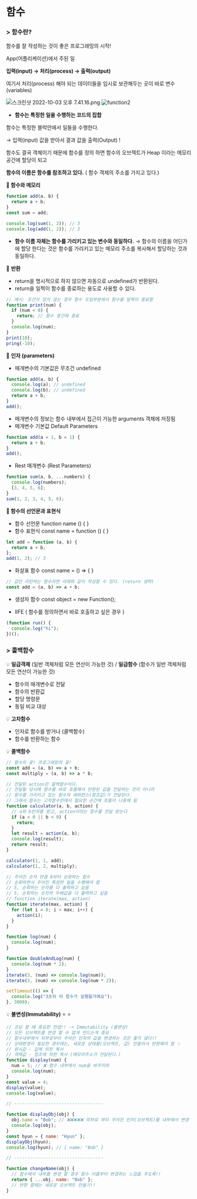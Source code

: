 # 함수

### > 함수란?

함수를 잘 작성하는 것이 좋은 프로그래밍의 시작!

App(어플리케이션)에서 주된 일

**입력(input) → 처리(process) → 출력(output)**

여기서 처리(process) 해야 되는 데이터들을 임시로 보관해두는 곳이 바로 변수(variables)

![스크린샷 2022-10-03 오후 7.41.16.png](image/function.png)
![function2](image/function2.png)

- **함수는 특정한 일을 수행하는 코드의 집합**

함수는 특정한 블럭안에서 일들을 수행한다.

→ 입력(input) 값을 받아서 결과 값을 출력(Output) !

함수도 결국 객체이기 때문에 함수를 정의 하면 함수의 오브젝트가 Heap 이라는 메모리 공간에 할당이 되고

**함수의 이름은 함수를 참조하고 있다.** ( 함수 객체의 주소를 가지고 있다.)

**👦 함수와 메모리**

```jsx
function add(a, b) {
  return a + b;
}
const sum = add;

console.log(sum(1, 2)); // 3
console.log(add(1, 2)); // 3
```

- **함수 이름 자체는 함수를 가리키고 있는 변수와 동일하다.**
  → 함수의 이름을 어딘가에 할당 한다는 것은 함수를 가리키고 있는 메모리 주소를 복사해서 할당하는 것과 동일하다.

👦 **반환**

- return을 명시적으로 하지 않으면 자동으로 undefined가 반환된다.
- return을 일찍이 함수를 종료하는 용도로 사용할 수 있다.

```jsx
// 예시: 조건이 맞지 않는 경우 함수 도입부분에서 함수를 일찍이 종료함
function print(num) {
  if (num < 0) {
    return; // 함수 중간에 종료
  }
  console.log(num);
}
print(10);
pring(-10);
```

👦 **인자 (parameters)**

- 매개변수의 기본값은 무조건 undefined

```jsx
function add(a, b) {
  console.log(a); // undefined
  console.log(b); // undefined
  return a + b;
}
add();
```

- 매개변수의 정보는 함수 내부에서 접근이 가능한 arguments 객체에 저장됨
- 매개변수 기본값 Default Parameters

```jsx
function add(a = 1, b = 1) {
  return a + b;
}
add();
```

- Rest 매개변수 (Rest Parameters)

```jsx
function sum(a, b, ...numbers) {
  console.log(numbers);
  [3, 4, 5, 6];
}
sum(1, 2, 3, 4, 5, 6);
```

**👦 함수의 선언문과 표현식**

- 함수 선언문 function name () { }
- 함수 표현식 const name = function () { }

```jsx
let add = function (a, b) {
  return a + b;
};
add(1, 2); // 3
```

- 화살표 함수 const name = () ⇒ { }

```jsx
// 값만 리턴하는 함수라면 아래와 같이 작성할 수 있다. (return 생략)
const add = (a, b) => a + b;
```

- 생성자 함수 const object = new Function();

- IIFE ( 함수를 정의하면서 바로 호출하고 싶은 경우 )

```jsx
(function run() {
  console.log("hi");
})();
```

### > 콜백함수

💡 **일급객체** (일반 객체처럼 모든 연산이 가능한 것) / **일급함수** (함수가 일반 객체처럼 모든 연산이 가능한 것)

- 함수의 매개변수로 전달
- 함수의 반환값
- 할당 명령문
- 동일 비교 대상

💡 **고차함수**

- 인자로 함수를 받거나 (콜백함수)
- 함수를 반환하는 함수

💡 **콜백함수**

```jsx
// 함수의 꽃! 프로그래밍의 꽃!
const add = (a, b) => a + b;
const multiply = (a, b) => a * b;

// 전달된 action은 콜백함수이다.
// 전달될 당시에 함수를 바로 호출해서 반환된 값을 전달하는 것이 아니라
// 함수를 가리키고 있는 함수의 레퍼런스(참조값)가 전달된다.
// 그래서 함수는 고차함수안에서 필요한 순간에 호출이 나중에 됨
function calculator(a, b, action) {
  // a와 b인자를 받고, action이라는 함수를 전달 받는다
  if (a < 0 || b < 0) {
    return;
  }
  let result = action(a, b);
  console.log(result);
  return result;
}

calculator(1, 1, add);
calculator(1, 2, multiply);
```

```jsx
// 주어진 숫자 만큼 0부터 순회하는 함수
// 순회하면서 주어진 특정한 일을 수행해야 함
// 5, 순회하는 숫자를 다 출력하고 싶음
// 5, 순회하는 숫자의 두배값을 다 출력하고 싶음
// function iterate(max, action)
function iterate(max, action) {
  for (let i = 0; i < max; i++) {
    action(i);
  }
}

function log(num) {
  console.log(num);
}

function doubleAndLog(num) {
  console.log(num * 2);
}
iterate(3, (num) => console.log(num));
iterate(3, (num) => console.log(num * 2));

setTimeout(() => {
  console.log("3초뒤 이 함수가 실행될거예요");
}, 3000);
```

💡 **불변성(Immutability)** ⭐ ⭐

```jsx
// 코딩 할 때 중요한 컨셉!! -> Immutability (불변성)
// 모든 오브젝트를 변경 할 수 없게 만드는게 중요
// 함수내부에서 외부로부터 주어진 인자의 값을 변경하는 것은 좋지 않다!!
// 상태변경이 필요한 경우에는, 새로운 상태를(오브젝트, 값) 만들어서 반환해야 함 ✨
// 원시값 - 값에 의한 복사
// 객체값 - 참조에 의한 복사 (메모리주소가 전달된다.)
function display(num) {
  num = 5; // ❌ 함수 내부에서 num을 바꾸지마
  console.log(num);
}
const value = 4;
display(value);
console.log(value);

// ----------------------------------

function displayObj(obj) {
  obj.name = "Bob"; // ❌❌❌❌❌ 외부로 부터 주어진 인자(오브젝트)를 내부에서 변경 ❌
  console.log(obj);
}
const hyun = { name: "Hyun" };
displayObj(hyun);
console.log(hyun); // { name: "Bob" }

// ----------------------------------

function changeName(obj) {
  // 함수에서 내부를 변경 할 경우 함수 이름부터 변경하는 느낌을 주도록!!
  return { ...obj, name: "Bob" };
  // 반환 할때는 새로운 오브젝트 만들기!!
}
```
